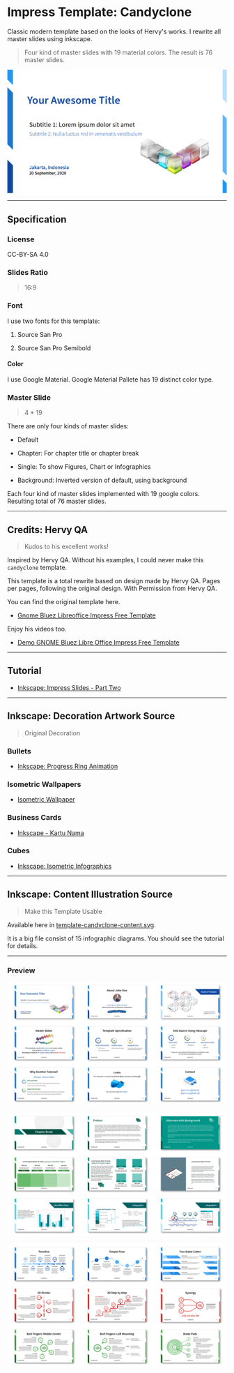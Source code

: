 # Impress Template: Candyclone

Classic modern template based on the looks of Hervy's works.
I rewrite all master slides using inkscape.

> Four kind of master slides with 19 material colors.
> The result is 76 master slides.

![Template: Candyclone][template-thumbs-1]

-- -- --

## Specification

### License

CC-BY-SA 4.0

### Slides Ratio

> 16:9

### Font

I use two fonts for this template:

1. Source San Pro

2. Source San Pro Semibold

#### Color

I use Google Material.
Google Material Pallete has 19 distinct color type.

### Master Slide

> 4 * 19

There are only four kinds of master slides:

* Default

* Chapter: For chapter title or chapter break

* Single: To show Figures, Chart or Infographics

* Background: Inverted version of default, using background

Each four kind of master slides implemented with 19 google colors.
Resulting total of 76 master slides.

-- -- --

## Credits: Hervy QA

> Kudos to his excellent works!

Inspired by Hervy QA.
Without his examples, I could never make this `candyclone` template.

This template is a total rewrite based on design made by Hervy QA. 
Pages per pages, following the original design. 
With Permission from Hervy QA.

You can find the original template here.

* [Gnome Bluez Libreoffice Impress Free Template][hervy-qa-bluez]

Enjoy his videos too.

* [Demo GNOME Bluez Libre Office Impress Free Template][hervy-qa-video]

-- -- --

## Tutorial

* [Inkscape: Impress Slides - Part Two][impress-slides-2]

-- -- --

## Inkscape: Decoration Artwork Source

> Original Decoration

### Bullets

* [Inkscape: Progress Ring Animation][progress-ring]

### Isometric Wallpapers

* [Isometric Wallpaper][isometric-wall]

### Business Cards

* [Inkscape - Kartu Nama][kartu-nama]

### Cubes

* [Inkscape: Isometric Infographics][isometric-cubes]

-- -- --

## Inkscape: Content Illustration Source

> Make this Template Usable

Available here in [template-candyclone-content.svg][candyclone-content].

It is a big file consist of 15 infographic diagrams.
You should see the tutorial for details.

-- -- --

### Preview

![Template: Candyclone: Thumbnails 2][template-thumbs-2]

![Template: Candyclone: Thumbnails 3][template-thumbs-3]

![Template: Candyclone: Thumbnails 4][template-thumbs-4]

[template-candy]:   https://github.com/epsi-rns/berkas2/raw/master/impress-template-candyclone/preview/template-candyclone-cover.png
[impress-slides-2]: https://epsi-rns.gitlab.io/design/2020/09-impress/22/inkscape-impress-slides-02/
[hervy-qa-bluez]:   https://hervyqa.com/gnome-bluez-libreoffice-impress-free-template/
[hervy-qa-video]:   http://www.youtube.com/watch?v=O3urHT5AHG8

[candyclone-content]:   https://github.com/epsi-rns/berkas2/blob/master/impress-template-candyclone/template-candyclone.svg

[template-thumbs-1]:https://github.com/epsi-rns/berkas2/raw/master/impress-template-candyclone/preview/thumbs-1.png
[template-thumbs-2]:https://github.com/epsi-rns/berkas2/raw/master/impress-template-candyclone/preview/thumbs-2.png
[template-thumbs-3]:https://github.com/epsi-rns/berkas2/raw/master/impress-template-candyclone/preview/thumbs-3.png
[template-thumbs-4]:https://github.com/epsi-rns/berkas2/raw/master/impress-template-candyclone/preview/thumbs-4.png

[isometric-wall]:   https://github.com/epsi-rns/isometric-wallpaper
[kartu-nama]:       https://akutidaktahu.netlify.app/inkscape/2017/10/03/kartu-nama.html
[isometric-cubes]:  https://epsi-rns.gitlab.io/design/2015/11/11/inkscape-isometric-infographics/
[progress-ring]:    https://epsi-rns.gitlab.io/design/2017/11/15/inkscape-progress-ring/
